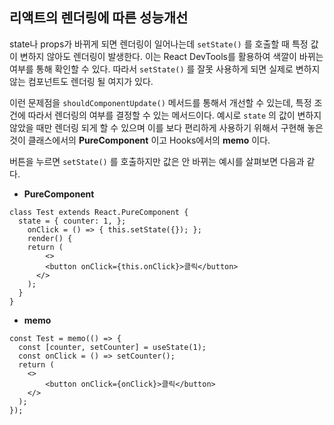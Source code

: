 ## 리액트의 렌더링에 따른 성능개선

state나 props가 바뀌게 되면 렌더링이 일어나는데 `setState()` 를 호출할 때 특정 값이 변하지 않아도 렌더링이 발생한다. 이는 React DevTools를 활용하여 색깔이 바뀌는 여부를 통해 확인할 수 있다. 따라서 `setState()` 를 잘못 사용하게 되면 실제로 변하지 않는 컴포넌트도 렌더링 될 여지가 있다.

이런 문제점을 `shouldComponentUpdate()` 메서드를 통해서 개선할 수 있는데, 특정 조건에 따라서 렌더링의 여부를 결정할 수 있는 메서드이다. 예시로 `state` 의 값이 변하지 않았을 때만 렌더링 되게 할 수 있으며 이를 보다 편리하게 사용하기 위해서 구현해 놓은 것이 클래스에서의 **PureComponent** 이고 Hooks에서의 **memo** 이다.

버튼을 누르면 `setState()` 를 호출하지만 값은 안 바뀌는 예시를 살펴보면 다음과 같다.

* **PureComponent**

```react
class Test extends React.PureComponent {
  state = { counter: 1, };
	onClick = () => { this.setState({}); };
	render() {
    return (
    	<>
      	<button onClick={this.onClick}>클릭</button>
      </>
    );
  }
}
```

* **memo**

```react
const Test = memo(() => {
  const [counter, setCounter] = useState(1);
  const onClick = () => setCounter();
  return (
  	<>
    	<button onClick={onClick}>클릭</button>
    </>
  );
});
```

